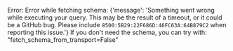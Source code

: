 Error: Error while fetching schema: {'message': 'Something went wrong while executing your query. This may be the result of a timeout, or it could be a GitHub bug. Please include `8500:5B29:22F686D:46FC63A:64B879C2` when reporting this issue.'}
If you don't need the schema, you can try with: "fetch_schema_from_transport=False"
